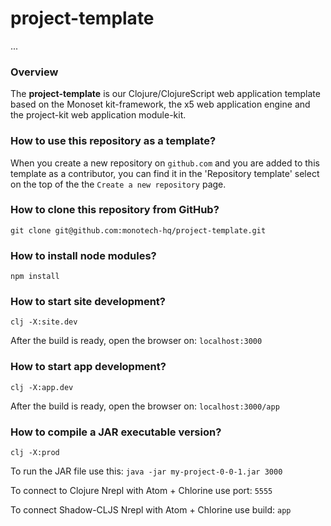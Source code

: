
# project-template

...

### Overview

The <strong>project-template</strong> is our Clojure/ClojureScript web application
template based on the Monoset kit-framework, the x5 web application engine
and the project-kit web application module-kit.

### How to use this repository as a template?

When you create a new repository on `github.com` and you are added to this
template as a contributor, you can find it in the 'Repository template'
select on the top of the the `Create a new repository` page.

### How to clone this repository from GitHub?

```
git clone git@github.com:monotech-hq/project-template.git
```

### How to install node modules?

```
npm install
```

### How to start site development?

```
clj -X:site.dev
```
After the build is ready, open the browser on: `localhost:3000`

### How to start app development?

```
clj -X:app.dev
```

After the build is ready, open the browser on: `localhost:3000/app`

### How to compile a JAR executable version?

```
clj -X:prod
```

To run the JAR file use this: `java -jar my-project-0-0-1.jar 3000`

To connect to Clojure Nrepl with Atom + Chlorine use port: `5555`

To connect Shadow-CLJS Nrepl with Atom + Chlorine use build: `app`
